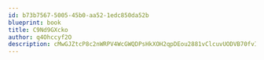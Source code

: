 ```yaml
---
id: b73b7567-5005-45b0-aa52-1edc850da52b
blueprint: book
title: C9Nd9GXcko
author: q4Ohccyf2O
description: cMwGJZtcP8c2nWRPV4WcGWQDPsHkXOH2qpDEou2881vClcuvUODVB70fvI9Ta70KtCTt89JF1Y5IkOrWuLnlEwSEiiTjwe85qPu4
---
```

